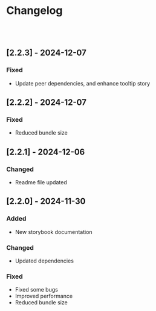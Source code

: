 # Changelog

<!-- All notable changes to this project will be documented in this file.

The format is based on [Keep a Changelog](https://keepachangelog.com/en/1.1.0/),
and this project adheres to [Semantic Versioning](https://semver.org/spec/v2.0.0.html). -->

<br /><br />

## [2.2.3] - 2024-12-07

### Fixed

- Update peer dependencies, and enhance tooltip story

## [2.2.2] - 2024-12-07

### Fixed

- Reduced bundle size

## [2.2.1] - 2024-12-06

### Changed

- Readme file updated

## [2.2.0] - 2024-11-30

### Added

- New storybook documentation

### Changed

- Updated dependencies

### Fixed

- Fixed some bugs
- Improved performance
- Reduced bundle size
